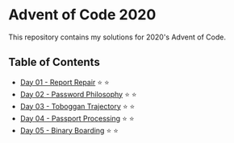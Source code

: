 # Advent of Code 2020

This repository contains my solutions for 2020's Advent of Code.

## Table of Contents

* [Day 01 - Report Repair](day-01-report-repair/src/main/java/com/michaelburgstaller/adventofcode/reportrepair/ReportRepair.java) ⭐ ⭐
* [Day 02 - Password Philosophy](day-02-password-philosophy/src/main/java/com/michaelburgstaller/adventofcode/passwordphilosophy/PasswordPhilosophy.java) ⭐ ⭐
* [Day 03 - Toboggan Trajectory](day-03-toboggan-trajectory/src/main/java/com/michaelburgstaller/adventofcode/toboggantrajectory/TobogganTrajectory.java) ⭐ ⭐
* [Day 04 - Passport Processing](day-04-passport-processing/src/main/java/com/michaelburgstaller/adventofcode/passportprocessing/PassportProcessing.java) ⭐ ⭐
* [Day 05 - Binary Boarding](day-05-binary-boarding/src/main/java/com/michaelburgstaller/adventofcode/binaryboarding/BinaryBoarding.java) ⭐ ⭐

